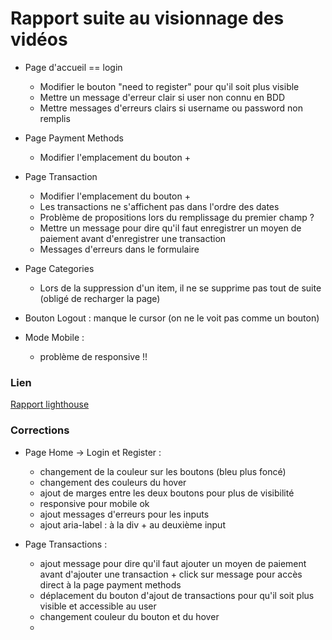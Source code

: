 # Rapport suite au visionnage des vidéos

- Page d'accueil == login

  - Modifier le bouton "need to register" pour qu'il soit plus visible
  - Mettre un message d'erreur clair si user non connu en BDD
  - Mettre messages d'erreurs clairs si username ou password non remplis

- Page Payment Methods

  - Modifier l'emplacement du bouton +

- Page Transaction

  - Modifier l'emplacement du bouton +
  - Les transactions ne s'affichent pas dans l'ordre des dates
  - Problème de propositions lors du remplissage du premier champ ?
  - Mettre un message pour dire qu'il faut enregistrer un moyen de paiement avant d'enregistrer une transaction
  - Messages d'erreurs dans le formulaire

- Page Categories

  - Lors de la suppression d'un item, il ne se supprime pas tout de suite (obligé de recharger la page)

- Bouton Logout : manque le cursor (on ne le voit pas comme un bouton)

- Mode Mobile :
  - problème de responsive !!

### Lien

[Rapport lighthouse](./LIGHTHOUSECI.md)

### Corrections

- Page Home -> Login et Register :

  - changement de la couleur sur les boutons (bleu plus foncé)
  - changement des couleurs du hover
  - ajout de marges entre les deux boutons pour plus de visibilité
  - responsive pour mobile ok
  - ajout messages d'erreurs pour les inputs
  - ajout aria-label : à la div + au deuxième input

- Page Transactions :

  - ajout message pour dire qu'il faut ajouter un moyen de paiement avant d'ajouter une transaction + click sur message pour accès direct à la page payment methods
  - déplacement du bouton d'ajout de transactions pour qu'il soit plus visible et accessible au user
  - changement couleur du bouton et du hover
  -
